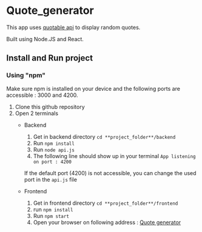 # Quote_generator

This app uses [quotable api](https://api.quotable.io/quotes/random) to display random quotes.

Built using Node.JS and React.

## Install and Run project

### Using "npm"

Make sure npm is installed on your device and the following ports are accessible : 3000 and 4200.

1. Clone this github repository
2. Open 2 terminals
    * Backend
        1. Get in backend directory ```cd **project_folder**/backend```
        2. Run ```npm install```
        3. Run ```node api.js```
        4. The following line should show up in your terminal ```App listening on port : 4200```

        If the default port (4200) is not accessible, you can change the used port in the ```api.js``` file
    * Frontend
        1. Get in frontend directory ```cd **project_folder**/frontend```
        2. run ```npm install```
        3. Run ```npm start```
        4. Open your browser on following address : [Quote generator](http://localhost:3000)